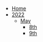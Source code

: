 <!--
 Copyright (c) 2022 Aiden Baker

 This software is released under the MIT License.
 https://opensource.org/licenses/MIT
-->
-   [Home](/)
-   [2022](/pages/2022/_sidebar.md)
    -   [May](/pages/2022/may/_sidebar.md)
        -   [8th](/pages/2022/may/8th.md)
        -   [9th](/pages/2022/may/9th.md)
